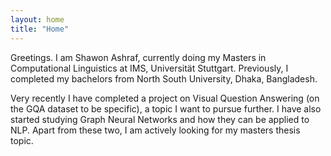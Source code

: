 ```yaml
---
layout: home
title: "Home"
---
```


Greetings. I am Shawon Ashraf, currently doing my Masters in Computational Linguistics at IMS, Universität Stuttgart. Previously, I completed my bachelors from North South University, Dhaka, Bangladesh. 

Very recently I have completed a project on Visual Question Answering (on the GQA dataset to be specific), a topic I want to pursue further. I have also started studying Graph Neural Networks and how they can be applied to NLP. Apart from these two, I am actively looking for my masters thesis topic. 
  
